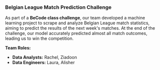 ### Belgian League Match Prediction Challenge  

As part of a **BeCode class challenge**, our team developed a machine learning project to scrape and analyze Belgian League match statistics, aiming to predict the results of the next week's matches. At the end of the challenge, our model accurately predicted almost all match outcomes, leading us to win the competition.

**Team Roles:**  
- **Data Analysts:** Rachel, Ziadoon  
- **Data Engineers:** Laura, Alisher 
